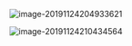 ![image-20191124204933621](C:\Users\lenovo\AppData\Roaming\Typora\typora-user-images\image-20191124204933621.png)

![image-20191124210434564](C:\Users\lenovo\AppData\Roaming\Typora\typora-user-images\image-20191124210434564.png)